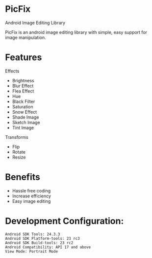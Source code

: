 # PicFix
Android Image Editing Library

PicFix is an android image editing library with simple, easy support for image manipulation.

# Features
Effects
- Brightness
- Blur Effect
- Flea Effect
- Hue
- Black Filter
- Saturation
- Snow Effect
- Shade Image
- Sketch Image
- Tint Image

Transforms
- Flip
- Rotate
- Resize

# Benefits
- Hassle free coding
- Increase efficiency
- Easy image editing

# Development Configuration:

    Android SDK Tools: 24.3.3
    Android SDK Platform-tools: 23 rc3
    Android SDK Build-tools: 23 rc2
    Android Compatibility: API 17 and above
    View Mode: Portrait Mode

